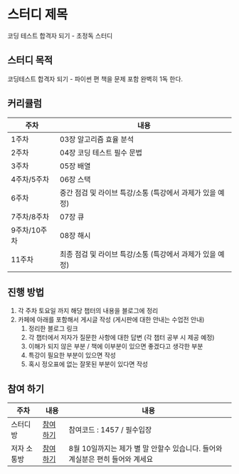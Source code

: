 # 스터디 제목
코딩 테스트 합격자 되기 - 초정독 스터디

## 스터디 목적
코딩테스트 합격자 되기 - 파이썬 편 책을 문제 포함 완벽히 1독 한다.

## 커리큘럼

| 주차 | 내용 |
|------|------|
| 1주차 | 03장 알고리즘 효율 분석 |
| 2주차 | 04장 코딩 테스트 필수 문법 |
| 3주차 | 05장 배열 |
| 4주차/5주차 | 06장 스택 |
| 6주차 | 중간 점검 및 라이브 특강/소통 (특강에서 과제가 있을 예정) |
| 7주차/8주차 | 07장 큐 |
| 9주차/10주차 | 08장 해시 |
| 11주차 | 최종 점검 및 라이브 특강/소통 (특강에서 과제가 있을 예정) |

## 진행 방법
1. 각 주차 토요일 까지 해당 챕터의 내용을 블로그에 정리
2. 카페에 아래를 포함해서 게시글 작성 (게시판에 대한 안내는 수업전 안내)
   1. 정리한 블로그 링크
   2. 각 챕터에서 저자가 질문한 사항에 대한 답변 (각 챕터 공부 시 제공 예정)
   3. 이해가 되지 않은 부분 / 책에 이부분이 있으면 좋겠다고 생각한 부분
   4. 특강이 필요한 부분이 있으면 작성
   5. 혹시 정오표에 없는 잘못된 부분이 있다면 작성

## 참여 하기
| 주차 | 내용 | 내용 |
|------|------|------|
| 스터디방 |[참여하기](https://open.kakao.com/o/glwfIBGg) | 참여코드 : 1457 / 필수입장 |
| 저자 소통방 |[참여하기](https://open.kakao.com/o/gX0WnTCf)| 8월 10일까지는 제가 별 말 안할수 있습니다. 들어와 계실분은 편히 들어와 계세요|

